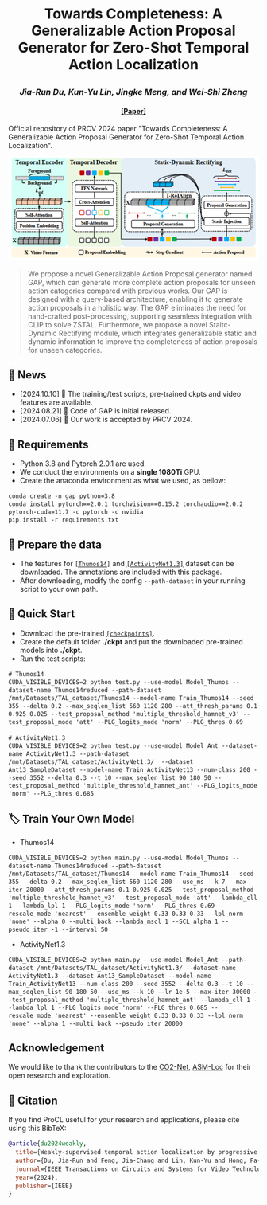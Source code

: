# <p align="center">Towards Completeness: A Generalizable Action Proposal Generator for Zero-Shot Temporal Action Localization</p>

### <p align="center">*Jia-Run Du, Kun-Yu Lin, Jingke Meng, and Wei-Shi Zheng*</p>

#### <p align="center">[[Paper]](https://arxiv.org/abs/2206.11011) </p>

Official repository of PRCV 2024 paper "Towards Completeness: A Generalizable Action Proposal Generator for Zero-Shot Temporal Action Localization".

<center>
    <img src="./assets/Framework.png" alt="example">
</center>

> We propose a novel Generalizable Action Proposal generator named GAP, which can generate more complete action proposals for unseen action categories compared with previous works. Our GAP is designed with a query-based architecture, enabling it to generate action proposals in a holistic way. The GAP eliminates the need for hand-crafted post-processing, supporting seamless integration with CLIP to solve ZSTAL. Furthermore, we propose a novel Staitc-Dynamic Rectifying module, which integrates generalizable static and dynamic information to improve the completeness of action proposals for unseen categories. 


## 💬 News
- [2024.10.10] 🎊 The training/test scripts, pre-trained ckpts and video features are available.
- [2024.08.21] 🥳 Code of GAP is initial released. 
- [2024.07.06] 🎉 Our work is accepted by PRCV 2024. 



## 🔧 Requirements
- Python 3.8 and Pytorch 2.0.1 are used.
- We conduct the environments on a **single 1080Ti** GPU.
- Create the anaconda environment as what we used, as bellow:
```shell
conda create -n gap python=3.8
conda install pytorch==2.0.1 torchvision==0.15.2 torchaudio==2.0.2 pytorch-cuda=11.7 -c pytorch -c nvidia
pip install -r requirements.txt
```

## 📕 Prepare the data
- The features for [`[Thumos14]`](https://pan.baidu.com/s/10HgDyo7eJqM-9E__0ev2YA?pwd=txk7) and [`[ActivityNet1.3]`](https://pan.baidu.com/s/1ocyQasxBlad1UKgLU-hgKg?pwd=pvwo) dataset can be downloaded. The annotations are included with this package.
- After downloading, modify the config `--path-dataset` in your running script to your own path.

## 👀 Quick Start
- Download the pre-trained [`[checkpoints]`](https://pan.baidu.com/s/1kFVQSM0op-wTPISd7f7VKg?pwd=qisw).
- Create the default folder **./ckpt** and put the downloaded pre-trained models into **./ckpt**.
- Run the test scripts:
```shell
# Thumos14
CUDA_VISIBLE_DEVICES=2 python test.py --use-model Model_Thumos --dataset-name Thumos14reduced --path-dataset /mnt/Datasets/TAL_dataset/Thumos14 --model-name Train_Thumos14 --seed 355 --delta 0.2 --max_seqlen_list 560 1120 280 --att_thresh_params 0.1 0.925 0.025 --test_proposal_method 'multiple_threshold_hamnet_v3' --test_proposal_mode 'att' --PLG_logits_mode 'norm' --PLG_thres 0.69

# ActivityNet1.3
CUDA_VISIBLE_DEVICES=2 python test.py --use-model Model_Ant --dataset-name ActivityNet1.3 --path-dataset /mnt/Datasets/TAL_dataset/ActivityNet1.3/  --dataset Ant13_SampleDataset --model-name Train_ActivityNet13 --num-class 200 --seed 3552 --delta 0.3 --t 10 --max_seqlen_list 90 180 50 --test_proposal_method 'multiple_threshold_hamnet_ant' --PLG_logits_mode 'norm' --PLG_thres 0.685
```

## 🏷️ Train Your Own Model
- Thumos14
```shell
CUDA_VISIBLE_DEVICES=2 python main.py --use-model Model_Thumos --dataset-name Thumos14reduced --path-dataset /mnt/Datasets/TAL_dataset/Thumos14 --model-name Train_Thumos14 --seed 355 --delta 0.2 --max_seqlen_list 560 1120 280 --use_ms --k 7 --max-iter 20000 --att_thresh_params 0.1 0.925 0.025 --test_proposal_method 'multiple_threshold_hamnet_v3' --test_proposal_mode 'att' --lambda_cll 1 --lambda_lpl 1 --PLG_logits_mode 'norm' --PLG_thres 0.69 --rescale_mode 'nearest' --ensemble_weight 0.33 0.33 0.33 --lpl_norm 'none' --alpha 0 --multi_back --lambda_mscl 1 --SCL_alpha 1 --pseudo_iter -1 --interval 50
```

- ActivityNet1.3
```shell
CUDA_VISIBLE_DEVICES=2 python main.py --use-model Model_Ant --path-dataset /mnt/Datasets/TAL_dataset/ActivityNet1.3/ --dataset-name ActivityNet1.3 --dataset Ant13_SampleDataset --model-name Train_ActivityNet13 --num-class 200 --seed 3552 --delta 0.3 --t 10 --max_seqlen_list 90 180 50 --use_ms --k 10 --lr 1e-5 --max-iter 30000 --test_proposal_method 'multiple_threshold_hamnet_ant' --lambda_cll 1 --lambda_lpl 1 --PLG_logits_mode 'norm' --PLG_thres 0.685 --rescale_mode 'nearest' --ensemble_weight 0.33 0.33 0.33 --lpl_norm 'none' --alpha 1 --multi_back --pseudo_iter 20000
```


## Acknowledgement
We would like to thank the contributors to the [CO2-Net](https://github.com/harlanhong/MM2021-CO2-Net), [ASM-Loc](https://github.com/boheumd/ASM-Loc) for their open research and exploration.


## 📝 Citation

If you find ProCL useful for your research and applications, please cite using this BibTeX:

```bibtex
@article{du2024weakly,
  title={Weakly-supervised temporal action localization by progressive complementary learning},
  author={Du, Jia-Run and Feng, Jia-Chang and Lin, Kun-Yu and Hong, Fa-Ting and Qi, Zhongang and Shan, Ying and Hu, Jian-Fang and Zheng, Wei-Shi},
  journal={IEEE Transactions on Circuits and Systems for Video Technology},
  year={2024},
  publisher={IEEE}
}
```